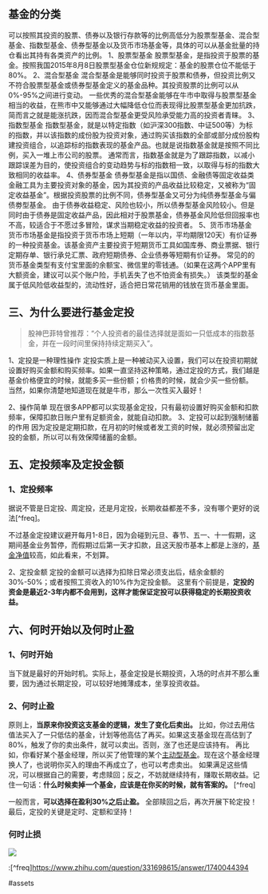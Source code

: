 
## 基金的分类
可以按照其投资的股票、债券以及银行存款等的比例高低分为股票型基金、混合型基金、指数型基金、债券型基金以及货币市场基金等，具体的可以从基金批量的持仓看出其持有各类资产的比例。
1、股票型基金 股票型基金，是指投资于股票的基金。按照我国2015年8月8日股票型基金仓位新规规定：基金的股票仓位不能低于80%。 
2、混合型基金 混合型基金是能够同时投资于股票和债券，但投资比例又不符合股票型基金或债券型基金定义的基金品种。其投资股票的比例可以从0%-95%之间进行变动。 一些优秀的混合型基金能够在牛市中取得与股票型基金相当的收益，在熊市中又能够通过大幅降低仓位而表现得比股票型基金更加抗跌，简而言之就是能涨抗跌，因而混合型基金更受风险承受能力高的投资者青睐。 
3、指数型基金 指数型基金，就是以特定指数（如沪深300指数、中证500等）为标的指数，并以该指数的成份股为投资对象，通过购买该指数的全部或部分成份股构建投资组合，以追踪标的指数表现的基金产品。也就是说指数基金就是按照不同比例，买入一堆上市公司的股票。 通常而言，指数基金就是为了跟踪指数，以减小跟踪误差为目的，使投资组合的变动趋势与标的指数相一致，以取得与标的指数大致相同的收益率。 
4、债券型基金 债券型基金是指以国债、金融债等固定收益类金融工具为主要投资对象的基金，因为其投资的产品收益比较稳定，又被称为“固定收益基金”。根据投资股票的比例不同，债券型基金又可分为纯债券型基金与偏债劵型基金。 由于债券收益稳定、风险也较小，所以债券型基金风险较小。但是同时由于债券是固定收益产品，因此相对于股票基金，债券基金风险低但回报率也不高，较适合于不愿过多冒险，谋求当期稳定收益的投资者。
5、货币市场基金 货币市场基金是指投资于货币市场上短期（一年以内，平均期限120天）有价证券的一种投资基金。该基金资产主要投资于短期货币工具如国库券、商业票据、银行定期存单、银行承兑汇票、政府短期债券、企业债券等短期有价证券。 常见的的货币基金类型有支付宝里面的余额宝、微信里的零钱通。（如果在这两个APP里有大额资金，建议可以买个账户险，手机丢失了也不怕资金有损失。） 该类型的基金属于低风险低收益型的，流动性好，适合把日常花销用的钱放在货币基金里面。 
## 三、为什么要进行基金定投
>股神巴菲特曾推荐：“个人投资者的最佳选择就是面如一只低成本的指数基金，并在一段时间里保持持续定期买入”。


1、定投是一种理性操作 
定投实质上是一种被动买入设置，我们可以在投资初期就设置好购买金额和购买频率。如果一直坚持这种策略，通过定投的方式，我们越是基金价格便宜的时候，就能多买一些份额；价格贵的时候，就会少买一些份额。
当然，如果你清楚地知道现在就是牛市，那么一次性买入最好！

2、操作简单 现在很多APP都可以实现基金定投，只有最初设置好购买金额和扣款频率，保障扣款日账户里有足额资金，就能自动扣款。
3、定投可以起到强制储蓄的作用 因为定投是定期扣款，在月初的时候或者发工资的时候，就必须预留出定投的金额，所以可以有效保障储蓄的金额。
## 五、定投频率及定投金额
### 1、定投频率
据说不管是日定投、周定投，还是月定投，长期收益都差不多，没有哪个更好的说法[^freq]。

不过基金定投建议避开每月1-8日，因为会碰到元旦、春节、五一、十一假期，这期间基金业务暂停，而假期过后第一天才扣款，且这天股市基本上都是上涨的，[基金净值](https://www.zhihu.com/search?q=%E5%9F%BA%E9%87%91%E5%87%80%E5%80%BC&search_source=Entity&hybrid_search_source=Entity&hybrid_search_extra=%7B%22sourceType%22%3A%22answer%22%2C%22sourceId%22%3A1740044394%7D)较高，如此看来，不划算。

2、定投金额 
定投的金额可以选择为扣除日常必须支出后，结余金额的30%-50%；或者按照工资收入的10%作为定投金额。 这里有个前提是，**定投的资金是最近2-3年内都不会用到，这样才能保证定投可以获得稳定的长期投资收益。**

## 六、何时开始以及何时止盈
### 1、何时开始
当下就是最好的开始时机。实际上，基金定投是长期投资，入场的时点并不那么重要，因为通过长期定投，可以较好地摊薄成本，坐享投资收益。
### 2、何时止盈
原则上，**当原来你投资这支基金的逻辑，发生了变化后卖出。**
比如，你过去用估值法买入了一只低估的基金，计划等他高估了再买。如果这支基金现在高估到了80%，触发了你的卖出条件，就可以卖出。否则，涨了也还是应该持有。
再比如，你看好某个基金经理，所以买了他管理的某个[主动型基金](https://www.zhihu.com/search?q=%E4%B8%BB%E5%8A%A8%E5%9E%8B%E5%9F%BA%E9%87%91&search_source=Entity&hybrid_search_source=Entity&hybrid_search_extra=%7B%22sourceType%22%3A%22answer%22%2C%22sourceId%22%3A1740044394%7D)。现在这个基金经理换人了，也说明你买入的理由不再成立了，也可以考虑卖出。
如果满足这些情况，可以根据自己的需要，考虑赎回；反之，不妨就继续持有，赚取长期收益。记住一句话：**什么时候卖掉一个基金，应该是在你买的时候，就有答案的。** [^freq]

  
一般而言，**可以选择在盈利30%之后止盈。** 全部赎回之后，再次开展下轮定投！ 最后，定投的关键是定时、定额和坚持！
### 何时止损
![](https://picx.zhimg.com/80/v2-02a8b74441496c68b7869eddbfc6d05c_1440w.webp?source=1def8aca)

  :[^freq]https://www.zhihu.com/question/331698615/answer/1740044394  

#assets